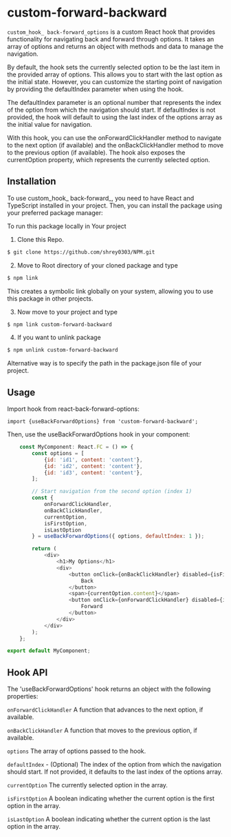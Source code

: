 # custom-forward-backward

`custom_hook_ back-forward_options` is a custom React hook that provides functionality for navigating back and forward through options. It takes an array of options and returns an object with methods and data to manage the navigation.

By default, the hook sets the currently selected option to be the last item in the provided array of options. This allows you to start with the last option as the initial state. However, you can customize the starting point of navigation by providing the defaultIndex parameter when using the hook.

The defaultIndex parameter is an optional number that represents the index of the option from which the navigation should start. If defaultIndex is not provided, the hook will default to using the last index of the options array as the initial value for navigation.

With this hook, you can use the onForwardClickHandler method to navigate to the next option (if available) and the onBackClickHandler method to move to the previous option (if available). The hook also exposes the currentOption property, which represents the currently selected option.

## Installation

To use custom_hook_ back-forward_, you need to have React and TypeScript installed in your project. Then, you can install the package using your preferred package manager:

To run this package locally in Your project

1. Clone this Repo. 
```bash
$ git clone https://github.com/shrey0303/NPM.git
```

2. Move to Root directory of your cloned package and type
```bash
$ npm link
```
This creates a symbolic link globally on your system, allowing you to use this package in other projects.

3. Now move to your project and type

```bash
$ npm link custom-forward-backward
```
4. If you want to unlink package 
```bash
$ npm unlink custom-forward-backward
```
Alternative way is to specify the path in the package.json file of your project.

## Usage

Import hook from react-back-forward-options:

`import {useBackForwardOptions} from 'custom-forward-backward';`

Then, use the useBackForwardOptions hook in your component:

```js
    const MyComponent: React.FC = () => {
        const options = [
            {id: 'id1', content: 'content'},
            {id: 'id2', content: 'content'},
            {id: 'id3', content: 'content'},
        ];

        // Start navigation from the second option (index 1)
        const {
            onForwardClickHandler,
            onBackClickHandler,
            currentOption,
            isFirstOption,
            isLastOption
        } = useBackForwardOptions({ options, defaultIndex: 1 });

        return (
            <div>
                <h1>My Options</h1>
                <div>
                    <button onClick={onBackClickHandler} disabled={isFirstOption}>
                        Back
                    </button>
                    <span>{currentOption.content}</span>
                    <button onClick={onForwardClickHandler} disabled={isLastOption}>
                        Forward
                    </button>
                </div>
            </div>
        );
    };

export default MyComponent;
```

## Hook API

The 'useBackForwardOptions' hook returns an object with the following properties:

`onForwardClickHandler`
A function that advances to the next option, if available.

`onBackClickHandler`
A function that moves to the previous option, if available.

`options`
The array of options passed to the hook.

`defaultIndex` - (Optional) The index of the option from which the navigation should start. If not provided, it defaults to the last index of the options array.

`currentOption`
The currently selected option in the array.

`isFirstOption`
A boolean indicating whether the current option is the first option in the array.

`isLastOption`
A boolean indicating whether the current option is the last option in the array.
